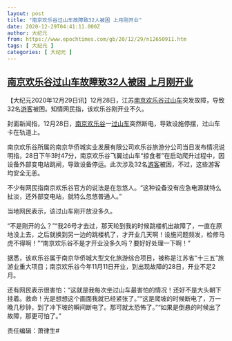 ```yaml
---
layout: post
title: "南京欢乐谷过山车故障致32人被困 上月刚开业"
date: 2020-12-29T04:41:11.000Z
author: 大纪元
from: https://www.epochtimes.com/gb/20/12/29/n12650911.htm
tags: [ 大纪元 ]
categories: [ 大纪元 ]
---
```

<!--1609216871000-->
[南京欢乐谷过山车故障致32人被困 上月刚开业](https://www.epochtimes.com/gb/20/12/29/n12650911.htm)
------

<div>
<p>【大纪元2020年12月29日讯】12月28日，江苏<a href="https://www.epochtimes.com/gb/tag/%E5%8D%97%E4%BA%AC%E6%AC%A2%E4%B9%90%E8%B0%B7.html">南京欢乐谷</a><a href="https://www.epochtimes.com/gb/tag/%E8%BF%87%E5%B1%B1%E8%BD%A6.html">过山车</a>突发故障，导致32名<a href="https://www.epochtimes.com/gb/tag/%E6%B8%B8%E5%AE%A2.html">游客</a>被困。知情网民指，该欢乐谷刚开业不久。</p><p>封面新闻指，12月28日，<a href="https://www.epochtimes.com/gb/tag/%E5%8D%97%E4%BA%AC%E6%AC%A2%E4%B9%90%E8%B0%B7.html">南京欢乐谷</a>一<a href="https://www.epochtimes.com/gb/tag/%E8%BF%87%E5%B1%B1%E8%BD%A6.html">过山车</a>突然断电，导致设施停摆，过山车卡在轨道上。</p><p>南京欢乐谷所属的南京华侨城实业发展有限公司欢乐谷旅游分公司当日发布情况说明指，28日下午3时47分，南京欢乐谷飞翼过山车“掠食者”在启动爬升过程中，因设备外部变电站跳闸，导致设备停运。此次涉及32名<a href="https://www.epochtimes.com/gb/tag/%E6%B8%B8%E5%AE%A2.html">游客</a>被困，不过，这些游客均安全无恙。</p><p>不少有网民指南京欢乐谷官方的说法是在忽悠人。“这种设备没有应急电源就特么扯淡，还外部变电站，就特么忽悠普通人。”</p><p>当地网民表示，该过山车刚开放没多久。</p><p>“不是刚开的么？”“我26号才去过，那天轮到我的时候跳楼机出故障了，一直在原地没上去，之后就换到另一边的跳楼机了，才开业几天啊！设施问题频发，检修马虎不得啊！”“南京欢乐谷不是才开业没多久吗？要好好处理一下啊！”</p><p>据悉，该欢乐谷属于南京华侨城大型文化旅游综合项目，被称是江苏省“十三五”旅游业重大项目；南京欢乐谷今年11月11日开业，到出现故障的28日，开业不足2月。</p><p>还有网民表示很害怕：“这就是我每次坐过山车最害怕的情况！还好不是大头朝下挂着。救命！光是想想这个画面我就已经紧张了。”“这是爬坡的时候断电了，万一晚几秒钟，到了冲下坡的瞬间断电了。那可就太恐怖了。”“如果是倒悬的时候出了故障，那更可怕了。”</p><p>责任编辑：萧律生#</p>
</div>
